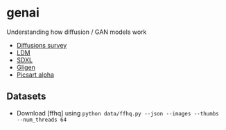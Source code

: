 # genai
Understanding how diffusion / GAN models work 

- [Diffusions survey](https://arxiv.org/pdf/2209.00796)
- [LDM](https://arxiv.org/abs/2112.10752)
- [SDXL](https://arxiv.org/abs/2307.01952)
- [Gligen](https://arxiv.org/abs/2301.07093)
- [Picsart alpha](https://arxiv.org/abs/2310.00426)

## Datasets
- Download [ffhq] using  `python data/ffhq.py --json --images --thumbs --num_threads 64` 